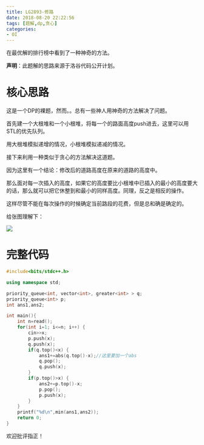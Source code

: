 ```yaml
---
title: LG2893-修路
date: 2018-08-20 22:22:56
tags: [题解,dp,贪心]
categories:
- OI   
---
```


在最优解的排行榜中看到了一种神奇的方法。

**声明**：此题解的思路来源于洛谷代码公开计划。

<!--more-->

# 核心思路

这是一个DP的裸题，然而。。总有一些神人用神奇的方法解决了问题。

首先建一个大根堆和一个小根堆，将每一个的路面高度push进去，这里可以用STL的优先队列。

用大根堆模拟递增的情况，小根堆模拟递减的情况。

接下来利用一种类似于贪心的方法解决这道题。

因为这里有一个结论：修改后的道路高度在原来的道路的高度中。

那么面对每一次插入的高度，如果它的高度要比小根堆中已插入的最小的高度要大的话，那么就可以把它休整到和最小的同样高度。同理，反之是相反的操作。

这样尽管不能在每次操作的时候确定当前路段的花费，但是总和确是确定的。

给张图理解下：

![](https://i.loli.net/2018/08/19/5b7930629f335.png)


# 完整代码
```cpp
#include<bits/stdc++.h>

using namespace std;

priority_queue<int, vector<int>, greater<int> > q;
priority_queue<int> p;
int ans1,ans2;

int main(){
    int n=read();
    for(int i=1; i<=n; i++) {
        cin>>x;
        p.push(x);
        q.push(x);
        if(q.top()<x) {
            ans1+=abs(q.top()-x);//这里要加一个abs
			q.pop();
			q.push(x);
        }  
		if(p.top()>x) {
            ans2+=p.top()-x;
			p.pop();
			p.push(x);
        }
    }
    printf("%d\n",min(ans1,ans2));
    return 0;
}
```

欢迎批评指正！